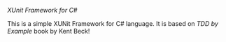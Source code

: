 *XUnit Framework for C#*

This is a simple XUNit Framework for C# language. It is based on _TDD by Example_ book by Kent Beck!